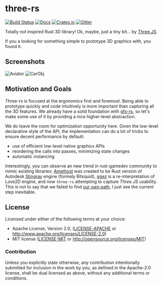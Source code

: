# three-rs
[![Build Status](https://travis-ci.org/three-rs/three.svg)](https://travis-ci.org/three-rs/three)
[![Docs](https://docs.rs/three/badge.svg)](https://docs.rs/three)
[![Crates.io](https://img.shields.io/crates/v/three.svg?maxAge=2592000)](https://crates.io/crates/three)
[![Gitter](https://badges.gitter.im/kvark/three-rs.svg)](https://gitter.im/three-rs/Lobby?utm_source=badge&utm_medium=badge&utm_campaign=pr-badge)

Totally not inspired Rust 3D library! Ok, maybe, just a tiny bit... by [Three.JS](http://threejs.org).

If you a looking for something simple to prototype 3D graphics with, you found it.

## Screenshots

![Aviator](examples/aviator/shot.png)
![CarObj](https://raw.githubusercontent.com/three-rs/example-data/5d821bc9647a8db26888f8dd286f318eaabd2a52/obj-car.png)

## Motivation and Goals

Three-rs is focused at the ergonomics first and foremost. Being able to prototype quickly and code intuitively is more important than capturing all the 3D features. We already have a solid foundation with [gfx-rs](https://github.com/gfx-rs/gfx/tree/pre-ll), so let's make some use of it by providing a nice higher-level abstraction.

We do leave the room for optimization opportunity here. Given the low-level declarative style of the API, the implementation can do a lot of tricks to ensure decent performance by default:
  - use of efficient low-level native graphics APIs
  - reordering the calls into passes, minimizing state changes
  - automatic instancing

Interestingly, you can observe an new trend in rust-gamedev community to mimic existing libraries: [Amethyst](https://github.com/amethyst/amethyst) was created to be Rust version of Autodesk [Stingray](https://www.autodesk.com/products/stingray/overview) engine (formely Bitsquid), [ggez](https://github.com/ggez/ggez) is a re-interpretation of Love2D engine, and now `three-rs` attempting to capture _Three.JS_ usability. This is not to say that we failed to find [our own path](https://users.rust-lang.org/t/game-engine-design-lego-bricks/9151), I just see the current step inevitable.

## License

Licensed under either of the following terms at your choice:
 * Apache License, Version 2.0, ([LICENSE-APACHE](LICENSE-APACHE) or http://www.apache.org/licenses/LICENSE-2.0)
 * MIT license ([LICENSE-MIT](LICENSE-MIT) or http://opensource.org/licenses/MIT)

### Contribution

Unless you explicitly state otherwise, any contribution intentionally submitted
for inclusion in the work by you, as defined in the Apache-2.0 license, shall be
dual licensed as above, without any additional terms or conditions.
